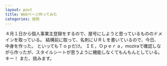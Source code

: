 ```yaml
---
layout: post
title: Webページ作ってみた
categories: 技術
---
```


４月１日から個人事業主登録をするので、屋号にしようと思っているもののドメインを取っている。
結構前に取って、名刺にＵＲＬを書いているので、今日、中身を作った。
といってもＴｏｐだけ。
ＩＥ，Ｏｐｅｒａ，moziraで確認しながら作ったが、スタイルシートが思うように機能しなくてもんもんとしている。キー！
また、挑みます。

